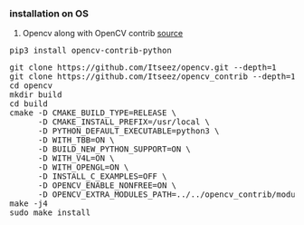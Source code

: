 ### installation on OS
1. Opencv along with OpenCV contrib [source](https://www.webuildinternet.com/2016/05/30/installing-opencv-contrib-on-osx/)
<pre>
pip3 install opencv-contrib-python
</pre>
<pre>
git clone https://github.com/Itseez/opencv.git --depth=1
git clone https://github.com/Itseez/opencv_contrib --depth=1
cd opencv
mkdir build
cd build
cmake -D CMAKE_BUILD_TYPE=RELEASE \
      -D CMAKE_INSTALL_PREFIX=/usr/local \
      -D PYTHON_DEFAULT_EXECUTABLE=python3 \
      -D WITH_TBB=ON \
      -D BUILD_NEW_PYTHON_SUPPORT=ON \
      -D WITH_V4L=ON \
      -D WITH_OPENGL=ON \
      -D INSTALL_C_EXAMPLES=OFF \
      -D OPENCV_ENABLE_NONFREE=ON \
      -D OPENCV_EXTRA_MODULES_PATH=../../opencv_contrib/modules
make -j4
sudo make install
</pre>
